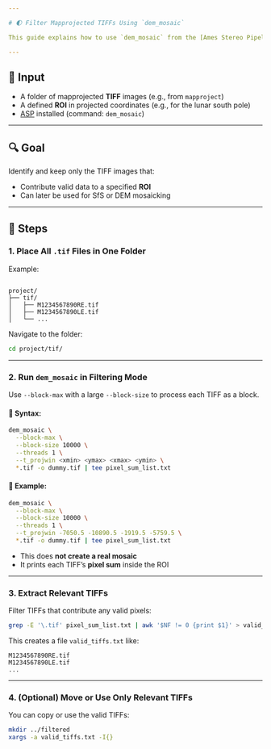 ```yaml
---

# 🌓 Filter Mapprojected TIFFs Using `dem_mosaic`

This guide explains how to use `dem_mosaic` from the [Ames Stereo Pipeline](https://stereopipeline.readthedocs.io/) to filter out mapprojected TIFF files (`*.tif`) that **do not overlap** a specified region of interest (ROI) — e.g., for Shape-from-Shading (SfS) processing over lunar polar regions.

---
```


## 📂 Input

- A folder of mapprojected **TIFF** images (e.g., from `mapproject`)
- A defined **ROI** in projected coordinates (e.g., for the lunar south pole)
- [ASP](https://github.com/NeoGeographyToolkit/StereoPipeline) installed (command: `dem_mosaic`)

---

## 🔍 Goal

Identify and keep only the TIFF images that:
- Contribute valid data to a specified **ROI**
- Can later be used for SfS or DEM mosaicking

---

## 🧭 Steps

### 1. Place All `.tif` Files in One Folder

Example:
```

project/
├── tif/
│   ├── M1234567890RE.tif
│   ├── M1234567890LE.tif
│   └── ...

````

Navigate to the folder:
```bash
cd project/tif/
````

---

### 2. Run `dem_mosaic` in Filtering Mode

Use `--block-max` with a large `--block-size` to process each TIFF as a block.

#### 📌 Syntax:

```bash
dem_mosaic \
  --block-max \
  --block-size 10000 \
  --threads 1 \
  --t_projwin <xmin> <ymax> <xmax> <ymin> \
  *.tif -o dummy.tif | tee pixel_sum_list.txt
```

#### 📍 Example:

```bash
dem_mosaic \
  --block-max \
  --block-size 10000 \
  --threads 1 \
  --t_projwin -7050.5 -10890.5 -1919.5 -5759.5 \
  *.tif -o dummy.tif | tee pixel_sum_list.txt
```

* This does **not create a real mosaic**
* It prints each TIFF’s **pixel sum** inside the ROI

---

### 3. Extract Relevant TIFFs

Filter TIFFs that contribute any valid pixels:

```bash
grep -E '\.tif' pixel_sum_list.txt | awk '$NF != 0 {print $1}' > valid_tiffs.txt
```

This creates a file `valid_tiffs.txt` like:

```
M1234567890RE.tif
M1234567890LE.tif
...
```

---

### 4. (Optional) Move or Use Only Relevant TIFFs

You can copy or use the valid TIFFs:

```bash
mkdir ../filtered
xargs -a valid_tiffs.txt -I{}
```

